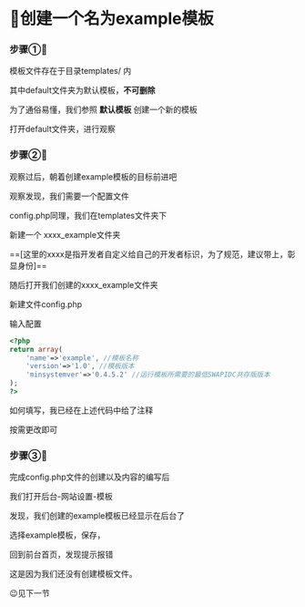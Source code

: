 # 🎈创建一个名为example模板

### 步骤①🌸

模板文件存在于目录templates/ 内

其中default文件夹为默认模板，**不可删除**

为了通俗易懂，我们参照 **默认模板** 创建一个新的模板

打开default文件夹，进行观察

### 步骤②🌸

观察过后，朝着创建example模板的目标前进吧

观察发现，我们需要一个配置文件

config.php同理，我们在templates文件夹下

新建一个 xxxx_example文件夹

==[这里的xxxx是指开发者自定义给自己的开发者标识，为了规范，建议带上，彰显身份]==

随后打开我们创建的xxxx_example文件夹

新建文件config.php

输入配置

```php
<?php
return array(
	'name'=>'example', //模板名称
	'version'=>'1.0', //模板版本
	'minsystemver'=>'0.4.5.2' //运行模板所需要的最低SWAPIDC共存版版本
);
?>
```

如何填写，我已经在上述代码中给了注释

按需更改即可

### 步骤③🌸

完成config.php文件的创建以及内容的编写后

我们打开后台-网站设置-模板

发现，我们创建的example模板已经显示在后台了

选择example模板，保存，

回到前台首页，发现提示报错

这是因为我们还没有创建模板文件。





😉见下一节





